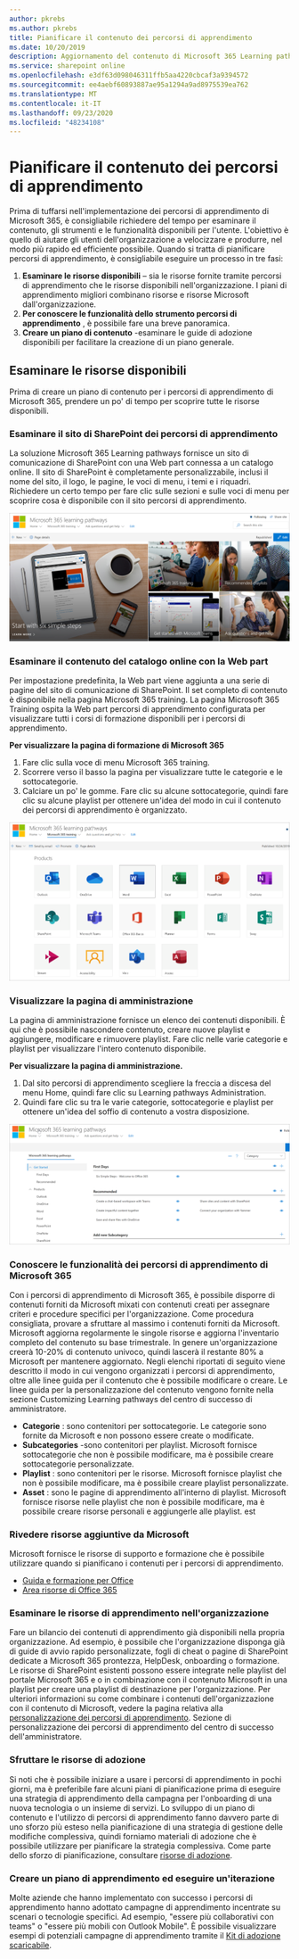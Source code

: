 ```yaml
---
author: pkrebs
ms.author: pkrebs
title: Pianificare il contenuto dei percorsi di apprendimento
ms.date: 10/20/2019
description: Aggiornamento del contenuto di Microsoft 365 Learning pathways
ms.service: sharepoint online
ms.openlocfilehash: e3df63d098046311ffb5aa4220cbcaf3a9394572
ms.sourcegitcommit: ee4aebf60893887ae95a1294a9ad8975539ea762
ms.translationtype: MT
ms.contentlocale: it-IT
ms.lasthandoff: 09/23/2020
ms.locfileid: "48234108"
---
```

# <a name="plan-your-learning-pathways-content"></a>Pianificare il contenuto dei percorsi di apprendimento
Prima di tuffarsi nell'implementazione dei percorsi di apprendimento di Microsoft 365, è consigliabile richiedere del tempo per esaminare il contenuto, gli strumenti e le funzionalità disponibili per l'utente. L'obiettivo è quello di aiutare gli utenti dell'organizzazione a velocizzare e produrre, nel modo più rapido ed efficiente possibile. Quando si tratta di pianificare percorsi di apprendimento, è consigliabile eseguire un processo in tre fasi:

1. **Esaminare le risorse disponibili** – sia le risorse fornite tramite percorsi di apprendimento che le risorse disponibili nell'organizzazione. I piani di apprendimento migliori combinano risorse e risorse Microsoft dall'organizzazione.
2. **Per conoscere le funzionalità dello strumento percorsi di apprendimento** , è possibile fare una breve panoramica. 
3. **Creare un piano di contenuto** -esaminare le guide di adozione disponibili per facilitare la creazione di un piano generale.

## <a name="review-the-available-resources"></a>Esaminare le risorse disponibili
Prima di creare un piano di contenuto per i percorsi di apprendimento di Microsoft 365, prendere un po' di tempo per scoprire tutte le risorse disponibili.  

### <a name="review-the-learning-pathways-sharepoint-site"></a>Esaminare il sito di SharePoint dei percorsi di apprendimento
La soluzione Microsoft 365 Learning pathways fornisce un sito di comunicazione di SharePoint con una Web part connessa a un catalogo online. Il sito di SharePoint è completamente personalizzabile, inclusi il nome del sito, il logo, le pagine, le voci di menu, i temi e i riquadri. Richiedere un certo tempo per fare clic sulle sezioni e sulle voci di menu per scoprire cosa è disponibile con il sito percorsi di apprendimento.

![cg-introducing.png](media/cg-introducing.png)

### <a name="review-the-content-from-the-online-catalog-with-the-web-part"></a>Esaminare il contenuto del catalogo online con la Web part
Per impostazione predefinita, la Web part viene aggiunta a una serie di pagine del sito di comunicazione di SharePoint. Il set completo di contenuto è disponibile nella pagina Microsoft 365 training. La pagina Microsoft 365 Training ospita la Web part percorsi di apprendimento configurata per visualizzare tutti i corsi di formazione disponibili per i percorsi di apprendimento. 

**Per visualizzare la pagina di formazione di Microsoft 365**
1. Fare clic sulla voce di menu Microsoft 365 training. 
1. Scorrere verso il basso la pagina per visualizzare tutte le categorie e le sottocategorie.
2. Calciare un po' le gomme. Fare clic su alcune sottocategorie, quindi fare clic su alcune playlist per ottenere un'idea del modo in cui il contenuto dei percorsi di apprendimento è organizzato. 

![cg-adminsuccesscenterplan_01.png](media/cg-adminsuccesscenterplan_01.png)

### <a name="view-the-administration-page"></a>Visualizzare la pagina di amministrazione
La pagina di amministrazione fornisce un elenco dei contenuti disponibili. È qui che è possibile nascondere contenuto, creare nuove playlist e aggiungere, modificare e rimuovere playlist. Fare clic nelle varie categorie e playlist per visualizzare l'intero contenuto disponibile. 

**Per visualizzare la pagina di amministrazione.**
1. Dal sito percorsi di apprendimento scegliere la freccia a discesa del menu Home, quindi fare clic su Learning pathways Administration.  
2. Quindi fare clic su tra le varie categorie, sottocategorie e playlist per ottenere un'idea del soffio di contenuto a vostra disposizione. 

![cg-adminsuccesscenterplan_02.png](media/cg-adminsuccesscenterplan_02.png)

### <a name="get-to-know-the-capabilities-of-microsoft-365-learning-pathways"></a>Conoscere le funzionalità dei percorsi di apprendimento di Microsoft 365
Con i percorsi di apprendimento di Microsoft 365, è possibile disporre di contenuti forniti da Microsoft mixati con contenuti creati per assegnare criteri e procedure specifici per l'organizzazione. Come procedura consigliata, provare a sfruttare al massimo i contenuti forniti da Microsoft. Microsoft aggiorna regolarmente le singole risorse e aggiorna l'inventario completo del contenuto su base trimestrale. In genere un'organizzazione creerà 10-20% di contenuto univoco, quindi lascerà il restante 80% a Microsoft per mantenere aggiornato. Negli elenchi riportati di seguito viene descritto il modo in cui vengono organizzati i percorsi di apprendimento, oltre alle linee guida per il contenuto che è possibile modificare o creare. Le linee guida per la personalizzazione del contenuto vengono fornite nella sezione Customizing Learning pathways del centro di successo di amministratore.

- **Categorie** : sono contenitori per sottocategorie. Le categorie sono fornite da Microsoft e non possono essere create o modificate.
- **Subcategories** -sono contenitori per playlist. Microsoft fornisce sottocategorie che non è possibile modificare, ma è possibile creare sottocategorie personalizzate. 
- **Playlist** : sono contenitori per le risorse. Microsoft fornisce playlist che non è possibile modificare, ma è possibile creare playlist personalizzate.  
- **Asset** : sono le pagine di apprendimento all'interno di playlist. Microsoft fornisce risorse nelle playlist che non è possibile modificare, ma è possibile creare risorse personali e aggiungerle alle playlist. est

### <a name="review-additional-resources-from-microsoft"></a>Rivedere risorse aggiuntive da Microsoft
Microsoft fornisce le risorse di supporto e formazione che è possibile utilizzare quando si pianificano i contenuti per i percorsi di apprendimento.  

-  [Guida e formazione per Office](https://support.office.com)
-  [Area risorse di Office 365](https://support.office.com/office-training-center)

### <a name="review-the-learning-resources-in-your-organization"></a>Esaminare le risorse di apprendimento nell'organizzazione
Fare un bilancio dei contenuti di apprendimento già disponibili nella propria organizzazione.
Ad esempio, è possibile che l'organizzazione disponga già di guide di avvio rapido personalizzate, fogli di cheat o pagine di SharePoint dedicate a Microsoft 365 prontezza, HelpDesk, onboarding o formazione. Le risorse di SharePoint esistenti possono essere integrate nelle playlist del portale Microsoft 365 e o in combinazione con il contenuto Microsoft in una playlist per creare una playlist di destinazione per l'organizzazione. Per ulteriori informazioni su come combinare i contenuti dell'organizzazione con il contenuto di Microsoft, vedere la pagina relativa alla [personalizzazione dei percorsi di apprendimento](custom_overview.md). Sezione di personalizzazione dei percorsi di apprendimento del centro di successo dell'amministratore.

### <a name="leverage-the-adoption-resources"></a>Sfruttare le risorse di adozione
Si noti che è possibile iniziare a usare i percorsi di apprendimento in pochi giorni, ma è preferibile fare alcuni piani di pianificazione prima di eseguire una strategia di apprendimento della campagna per l'onboarding di una nuova tecnologia o un insieme di servizi. Lo sviluppo di un piano di contenuto e l'utilizzo di percorsi di apprendimento fanno davvero parte di uno sforzo più esteso nella pianificazione di una strategia di gestione delle modifiche complessiva, quindi forniamo materiali di adozione che è possibile utilizzare per pianificare la strategia complessiva. Come parte dello sforzo di pianificazione, consultare [risorse di adozione](https://resources.techcommunity.microsoft.com/adoption/).

### <a name="build-a-learning-plan-and-iterate"></a>Creare un piano di apprendimento ed eseguire un'iterazione 
Molte aziende che hanno implementato con successo i percorsi di apprendimento hanno adottato campagne di apprendimento incentrate su scenari o tecnologie specifici. Ad esempio, "essere più collaborativi con teams" o "essere più mobili con Outlook Mobile". È possibile visualizzare esempi di potenziali campagne di apprendimento tramite il [Kit di adozione scaricabile](https://teamworktools.azurewebsites.net/m365lp/m365lpadoptionkit.zip).


 
